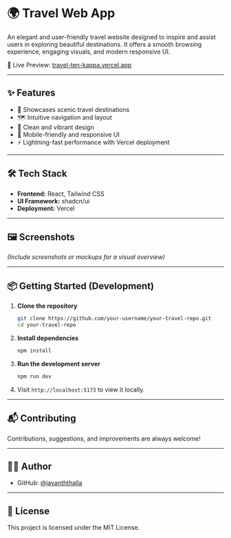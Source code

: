 
# 🌍 Travel Web App

An elegant and user-friendly travel website designed to inspire and assist users in exploring beautiful destinations. It offers a smooth browsing experience, engaging visuals, and modern responsive UI.

🚀 Live Preview: [travel-ten-kappa.vercel.app](https://travel-ten-kappa.vercel.app/)

---

## ✨ Features

- 🧳 Showcases scenic travel destinations
- 🗺️ Intuitive navigation and layout
- 🎨 Clean and vibrant design
- 📱 Mobile-friendly and responsive UI
- ⚡ Lightning-fast performance with Vercel deployment

---

## 🛠️ Tech Stack

- **Frontend:** React, Tailwind CSS
- **UI Framework:** shadcn/ui
- **Deployment:** Vercel

---

## 🖼️ Screenshots

*(Include screenshots or mockups for a visual overview)*

---

## 📦 Getting Started (Development)

1. **Clone the repository**

   ```bash
   git clone https://github.com/your-username/your-travel-repo.git
   cd your-travel-repo
   ```

2. **Install dependencies**

   ```bash
   npm install
   ```

3. **Run the development server**

   ```bash
   npm run dev
   ```

4. Visit `http://localhost:5173` to view it locally.

---

## 📬 Contributing

Contributions, suggestions, and improvements are always welcome!

---

## 👨‍💻 Author

- GitHub: [@jayanththalla](https://github.com/jayanththalla)

---

## 📄 License

This project is licensed under the MIT License.
```

